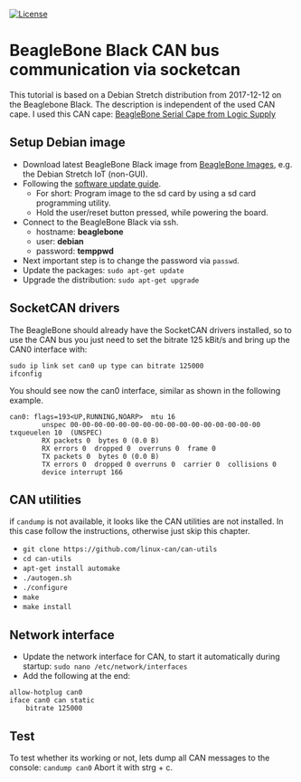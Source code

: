 [![License](https://img.shields.io/badge/license-MIT-blue.svg)](http://choosealicense.com/licenses/mit/)

# BeagleBone Black CAN bus communication via socketcan
This tutorial is based on a Debian Stretch distribution from 2017-12-12 on the Beaglebone Black. The description is independent of the used CAN cape.
I used this CAN cape: [BeagleBone Serial Cape from Logic Supply](http://www.logicsupply.com/de-de/cbb-serial)

## Setup Debian image
* Download latest BeagleBone Black image from [BeagleBone Images](https://beagleboard.org/latest-images), e.g. the Debian Stretch IoT (non-GUI).
* Following the [software update guide](https://beagleboard.org/getting-started#update).
  * For short: Program image to the sd card by using a sd card programming utility.
  * Hold the user/reset button pressed, while powering the board.
* Connect to the BeagleBone Black via ssh.
  * hostname: **beaglebone**
  * user: **debian**
  * password: **temppwd**
* Next important step is to change the password via ```passwd```.
* Update the packages: ```sudo apt-get update```
* Upgrade the distribution: ```sudo apt-get upgrade```

## SocketCAN drivers
The BeagleBone should already have the SocketCAN drivers installed, so to use the CAN bus you just need to set the bitrate 125 kBit/s and bring up the CAN0 interface with:
```
sudo ip link set can0 up type can bitrate 125000
ifconfig
```
You should see now the can0 interface, similar as shown in the following example.
```
can0: flags=193<UP,RUNNING,NOARP>  mtu 16
        unspec 00-00-00-00-00-00-00-00-00-00-00-00-00-00-00-00  txqueuelen 10  (UNSPEC)
        RX packets 0  bytes 0 (0.0 B)
        RX errors 0  dropped 0  overruns 0  frame 0
        TX packets 0  bytes 0 (0.0 B)
        TX errors 0  dropped 0 overruns 0  carrier 0  collisions 0
        device interrupt 166
```
## CAN utilities
if ```candump``` is not available, it looks like the CAN utilities are not installed. In this case follow the instructions, otherwise just skip this chapter.
* ```git clone https://github.com/linux-can/can-utils```
* ```cd can-utils```
* ```apt-get install automake```
* ```./autogen.sh```
* ```./configure```
* ```make```
* ```make install```

## Network interface
* Update the network interface for CAN, to start it automatically during startup: ```sudo nano /etc/network/interfaces```
* Add the following at the end:
```
allow-hotplug can0
iface can0 can static
    bitrate 125000
```

## Test
To test whether its working or not, lets dump all CAN messages to the console: ```candump can0```
Abort it with strg + c.
